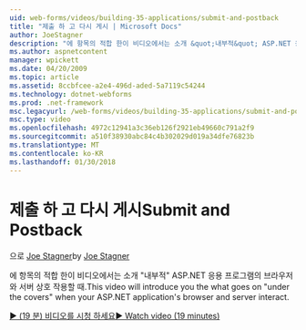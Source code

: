 ```yaml
---
uid: web-forms/videos/building-35-applications/submit-and-postback
title: "제출 하 고 다시 게시 | Microsoft Docs"
author: JoeStagner
description: "에 항목의 적합 한이 비디오에서는 소개 &quot;내부적&quot; ASP.NET 응용 프로그램의 브라우저와 서버 상호 작용할 때."
ms.author: aspnetcontent
manager: wpickett
ms.date: 04/20/2009
ms.topic: article
ms.assetid: 8ccbfcee-a2e4-496d-aded-5a7119c54244
ms.technology: dotnet-webforms
ms.prod: .net-framework
msc.legacyurl: /web-forms/videos/building-35-applications/submit-and-postback
msc.type: video
ms.openlocfilehash: 4972c12941a3c36eb126f2921eb49660c791a2f9
ms.sourcegitcommit: a510f38930abc84c4b302029d019a34dfe76823b
ms.translationtype: MT
ms.contentlocale: ko-KR
ms.lasthandoff: 01/30/2018
---
```

<a name="submit-and-postback"></a><span data-ttu-id="c9ced-103">제출 하 고 다시 게시</span><span class="sxs-lookup"><span data-stu-id="c9ced-103">Submit and Postback</span></span>
====================
<span data-ttu-id="c9ced-104">으로 [Joe Stagner](https://github.com/JoeStagner)</span><span class="sxs-lookup"><span data-stu-id="c9ced-104">by [Joe Stagner](https://github.com/JoeStagner)</span></span>

<span data-ttu-id="c9ced-105">에 항목의 적합 한이 비디오에서는 소개 &quot;내부적&quot; ASP.NET 응용 프로그램의 브라우저와 서버 상호 작용할 때.</span><span class="sxs-lookup"><span data-stu-id="c9ced-105">This video will introduce you the what goes on &quot;under the covers&quot; when your ASP.NET application's browser and server interact.</span></span>

[<span data-ttu-id="c9ced-106">&#9654; (19 분) 비디오를 시청 하세요</span><span class="sxs-lookup"><span data-stu-id="c9ced-106">&#9654; Watch video (19 minutes)</span></span>](https://channel9.msdn.com/Blogs/ASP-NET-Site-Videos/submit-and-postback)

